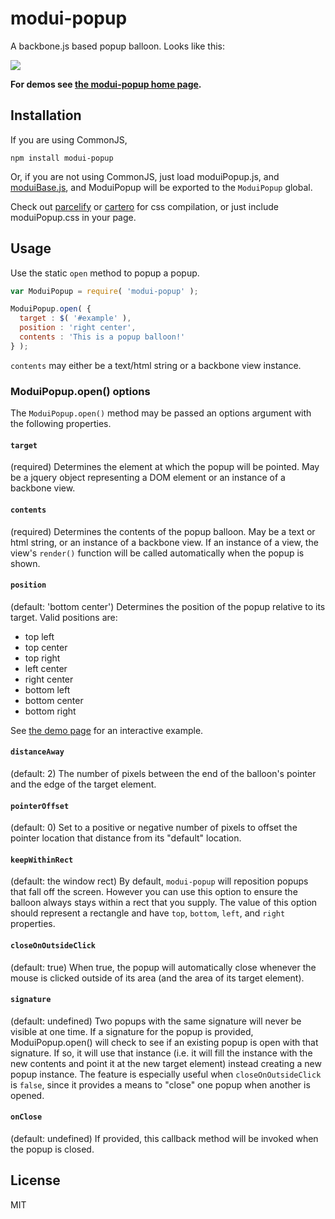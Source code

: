 # modui-popup

A backbone.js based popup balloon. Looks like this:

![](https://github.com/rotundasoftware/modui-popup/blob/master/popupShot.png)

__For demos see [the modui-popup home page](http://rotundasoftware.github.io/modui-popup/).__

## Installation

If you are using CommonJS,

```
npm install modui-popup
```

Or, if you are not using CommonJS, just load moduiPopup.js, and [moduiBase.js](https://github.com/rotundasoftware/modui-base/blob/master/modui-base.js), and ModuiPopup will be exported to the `ModuiPopup` global. 

Check out [parcelify](https://github.com/rotundasoftware/parcelify) or [cartero](https://github.com/rotundasoftware/cartero) for css compilation, or just include moduiPopup.css in your page.

## Usage

Use the static `open` method to popup a popup.

```javascript
var ModuiPopup = require( 'modui-popup' );

ModuiPopup.open( {
  target : $( '#example' ),
  position : 'right center',
  contents : 'This is a popup balloon!'
} );
```

`contents` may either be a text/html string or a backbone view instance.

### ModuiPopup.open() options

The `ModuiPopup.open()` method may be passed an options argument with the following properties.

#### `target`

(required) Determines the element at which the popup will be pointed. May be a jquery object representing a DOM element or an instance of a backbone view.

#### `contents`

(required) Determines the contents of the popup balloon. May be a text or html string, or an instance of a backbone view. If an instance of a view, the view's `render()` function will be called automatically when the popup is shown.

#### `position`

(default: 'bottom center') Determines the position of the popup relative to its target. Valid positions are:

* top left
* top center
* top right
* left center
* right center
* bottom left
* bottom center
* bottom right

See [the demo page](http://rotundasoftware.github.io/modui-popup/) for an interactive example.

#### `distanceAway`

(default: 2) The number of pixels between the end of the balloon's pointer and the edge of the target element.

#### `pointerOffset`

(default: 0) Set to a positive or negative number of pixels to offset the pointer location that distance from its "default" location.

#### `keepWithinRect`

(default: the window rect) By default, `modui-popup` will reposition popups that fall off the screen. However you can use this option to ensure the balloon always stays within a rect that you supply. The value of this option should represent a rectangle and have `top`, `bottom`, `left`, and `right` properties.

#### `closeOnOutsideClick`

(default: true) When true, the popup will automatically close whenever the mouse is clicked outside of its area (and the area of its target element).

#### `signature`

(default: undefined) Two popups with the same signature will never be visible at one time. If a signature for the popup is provided, ModuiPopup.open() will check to see if an existing popup is open with that signature. If so, it will use that instance (i.e. it will fill the instance with the new contents and point it at the new target element) instead creating a new popup instance. The feature is especially useful when `closeOnOutsideClick` is `false`, since it provides a means to "close" one popup when another is opened.

#### `onClose`

(default: undefined) If provided, this callback method will be invoked when the popup is closed.

## License
MIT
